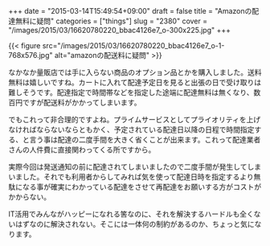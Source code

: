 +++
date = "2015-03-14T15:49:54+09:00"
draft = false
title = "Amazonの配達無料に疑問"
categories = ["things"]
slug = "2380"
cover = "/images/2015/03/16620780220_bbac4126e7_o-300x225.jpg"
+++

{{< figure src="/images/2015/03/16620780220_bbac4126e7_o-1-768x576.jpg" alt="amazonの配送料に疑問" >}}

なかなか量販店では手に入らない商品のオプション品とかを購入しました。送料無料は嬉しいですね。カートに入れて配達予定日を見ると出張の日で受け取りは難しそうです。配達指定で時間帯などを指定した途端に配達無料は無くなり、数百円ですが配送料がかかってしまいます。

でもこれって非合理的ですよね。プライムサービスとしてプライオリティを上げなければならないならともかく、予定されている配達日以降の日程で時間指定する、と言う事は配達の二度手間を大きく省くことが出来ます。これって配達業者さんの人件費に直接関わってくる所ですから。

実際今回は発送通知の前に配達されてしまいましたので二度手間が発生してしまいました。それでも利用者からしてみれば気を使って配達日時を指定するより無駄になる事が確実にわかっている配達をさせて再配達をお願いする方がコストがかからない。

IT活用でみんながハッピーになれる筈なのに、それを解決するハードルも全くないはずなのに解決されない。そこには一体何の制約があるのか、ちょっと気になります。
